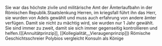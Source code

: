  Sie war das höchste zivile und militärische Amt der Ämterlaufbahn in der Römischen Republik.Staatslenkung Herren, im kriegsfall führt ihn das Herr, sie wurden von Adels gewählt und muss auch erfahrung von andere ämter verfügen. Damit sie nicht zu mächtig wird, sie wurden nur 1 Jahr gewählt. Sie sind immer zu zweit, damit sie sich immer gegenseitig kontrollieren und helfen.([[Annuitätprinzip]],
[[Kollegialität__Vieraugenprinzip]])
Römische Geschichtsschreier Polybios vergleicht Konsuln als Könige
